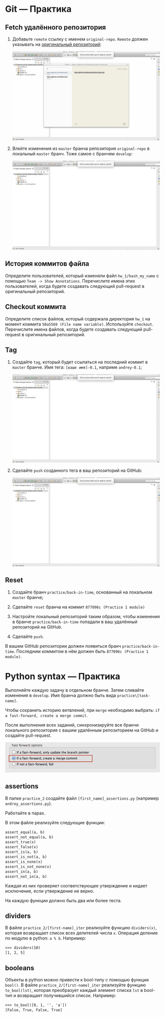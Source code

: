 # Git &mdash; Практика

## Fetch удалённого репозитория

1. Добавьте `remote` ссылку с именем `original-repo`. `Remote` должен
   указывать на [оригинальный репозиторий][original-repo]:

     <img src="add-remote.gif" style="max-width:100%">

2. Влейте изменения из `master` бранча репозитория `original-repo` в
   локальный `master` бранч. Тоже самое с бранчем `develop`:

     <img src="merge-remote.gif" style="max-width:100%">

## История коммитов файла

Определите пользователей, который изменяли файл `hw_1/hash_my_name` с
помощью `Team -> Show Annotations`. Перечислите имена этих пользователей,
когда будете создавать следующий pull-request в оригинальный репозиторий.

## Checkout коммита

Определите список файлов, который содержала директория `hw_1` на момент
коммита `50a5569 (File name variable)`. Используйте `checkout`.
Перечислите имена файлов, когда будете создавать следующий pull-request в
оригинальный репозиторий.

## Tag

1. Создайте `tag`, который будет ссылаться на последний коммит в `master`
   бранче. Имя тега: `[ваше имя]-0.1`, наприме `andrey-0.1`;

     <img src="create-tag.gif" style="max-width:100%">

2. Сделайте `push` созданного тега в ваш репозиторий на GitHub:

     <img src="push-tag.gif" style="max-width:100%">


## Reset

1. Создайте бранч `practice/back-in-time`, основанный на локальном
   `master` бранче;

2. Сделайте `reset` бранча на коммит `877096c (Practice 1 module)`

3. Настройте локальный репозиторий таким образом, чтобы изменения в бранче
   `practice/back-in-time` попадали в ваш удалённый репозиторий на GitHub.

4. Сделайте `push`.

В вашем GitHub репозитории должен появиться бранч `practice/back-in-time`.
Последним коммитом в нём должен быть `877096c (Practice 1 module)`.

# Python syntax &mdash; Практика

Выполняйте каждую задачу в отдельном бранче. Затем сливайте изменения в
`develop`. Имя бранча должно быть вида `practice\[task-name]`.

Чтобы сохранить историю ветвлений, при `merge` необходимо
выбрать: `if a fast-forward, create a merge commit`.

После выполнения всех заданий, синхронизируйте все бранчи локального
репозитория с вашим удалённым репозиторием на GitHub и создайте
pull-request.

<img src="no-ff" style="max-width:100%">

## assertions

В папке `practice_2` создайте файл `[first_name]_assertions.py` (например
`andrey_assertions.py`).

Работайте в парах.

В этом файле реализуйте следующие функции:

    assert_equal(a, b)
    assert_not_equal(a, b)
    assert_true(x)
    assert_false(x)
    assert_is(a, b)
    assert_is_not(a, b)
    assert_is_none(x)
    assert_is_not_none(x)
    assert_in(a, b)
    assert_not_in(a, b)

Каждая из них проверяет соответствующее утверждение и кидает исключение,
если утверждение не верно.

На каждую функции должно быть два или более теста.

## dividers

В файле `practice_2/[first-name]_iter` реализуйте функцию `dividers(x)`,
которая возвращает список всех делителей числа `x`. Операция деление по
модулю в python: `a % b`. Например:

    >>> dividers(10)
    [1, 2, 5]

## booleans

Объекты в python можно привести к bool-типу с помощью функции `bool()`. В
файле `practice_2/[first-name]_iter` реализуйте функцию `to_bool(lst)`,
которая преобразует каждый элемент списка `lst` в bool-тип и возвращает
получившийся список. Например:

    >>> to_bool([0, 1, '', 'a'])
    [False, True, False, True]

[original-repo]: https://github.com/filipovskii/python-basics

